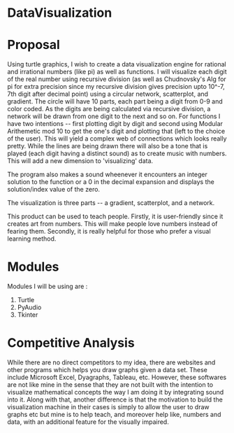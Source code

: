 # DataVisualization

# Proposal

Using turtle graphics, I wish to create a data visualization engine for rational and irrational numbers (like pi) as well as functions. I will visualize each digit of the real number using recursive division (as well as Chudnovsky's Alg for pi for extra precision since my recursive division gives precision upto 10^-7, 7th digit after decimal point) using a circular network, scatterplot, and gradient. The circle will have 10 parts, each part being a digit from 0-9 and color coded. As the digits are being calculated via recursive division, a network will be drawn from one digit to the next and so on. For functions I have two intentions -- first plotting digit by digit and second using Modular Arithemetic mod 10 to get the one's digit and plotting that (left to the choice of the user). This will yield a complex web of connections which looks really pretty. While the lines are being drawn there will also be a tone that is played (each digit having a distinct sound) as to create music with numbers. This will add a new dimension to 'visualizing' data. 

The program also makes a sound wheenever it encounters an integer solution to the function or a 0 in the decimal expansion and displays the solution/index value of the zero. 

The visualization is three parts -- a gradient, scatterplot, and a network.

This product can be used to teach people. Firstly, it is user-friendly since it creates art from numbers. This will make people love numbers instead of fearing them. Secondly, it is really helpful for those who prefer a visual learning method. 

# Modules

Modules I will be using are :
1) Turtle
2) PyAudio
3) Tkinter

# Competitive Analysis

While there are no direct competitors to my idea, there are websites and other programs which helps you draw graphs given a data set. These include Microsoft Excel, Dyagraphs, Tableau, etc. However, these softwares are not like mine in the sense that they are not built with the intention to visualize mathematical concepts the way I am doing it by integrating sound into it. Along with that, another difference is that the motivation to build the visualization machine in their cases is simply to allow the user to draw graphs etc but mine is to help teach, and moreover help like, numbers and data, with an additional feature for the visually impaired.
